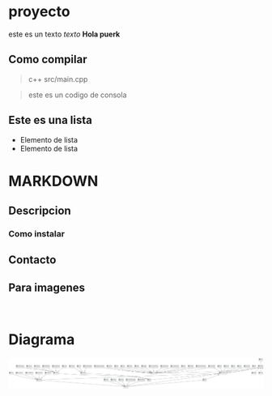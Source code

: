 # proyecto

este es un texto *texto*
**Hola puerk**

## Como compilar
>c++ src/main.cpp

>este es un codigo de consola 

## Este es una lista
- Elemento de lista
- Elemento de lista


# MARKDOWN

## Descripcion 

### Como instalar

## Contacto

## Para imagenes
![]() 

# Diagrama 
![](/out/docs/diagrama/diagrama.png)